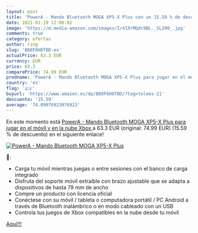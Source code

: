 ```yaml
---
layout: post
title: 'PowerA - Mando Bluetooth MOGA XP5-X Plus con un 15.59 % de descuento'
date: 2021-01-10 12:08:02
image: 'https://m.media-amazon.com/images/I/41XrMQdc9BL._SL200_.jpg'
comments: true
category: ofertas
author: ring
slug: 'B08F6H8TBD-es'
actualPrice: 63.3 EUR
currency: EUR
price: 63.3
comparePrice: 74.99 EUR
prodname: 'PowerA - Mando Bluetooth MOGA XP5-X Plus para jugar en el móvil y en la nube  Xbox '
country: 'es'
flag: '🇪🇸'
buyurl: 'https://www.amazon.es/dp/B08F6H8TBD/?tag=tolees-21'
descuento: '15.59'
average: '74.09076923076923'
---
```


En este momento está [PowerA - Mando Bluetooth MOGA XP5-X Plus para jugar en el móvil y en la nube  Xbox ](https://www.amazon.es/dp/B08F6H8TBD/?tag=tolees-21) a 63.3 EUR (original: 74.99 EUR) (15.59 %  de descuento) en el siguiente enlace!

[![PowerA - Mando Bluetooth MOGA XP5-X Plus](https://m.media-amazon.com/images/I/41XrMQdc9BL._SL200_.jpg)](https://www.amazon.es/dp/B08F6H8TBD/?tag=tolees-21)

🔎:

- Carga tu móvil mientras juegas o entre sesiones con el banco de carga integrado
- Disfruta del soporte móvil extraíble con brazo ajustable que se adapta a dispositivos de hasta 79 mm de ancho
- Compre un producto con licencia oficial
- Conéctese con su móvil / tableta o computadora portátil / PC Android a través de Bluetooth inalámbrico o en modo cableado con un USB
- Controla tus juegos de Xbox compatibles en la nube desde tu móvil

[Aquí!!!](https://www.amazon.es/dp/B08F6H8TBD/?tag=tolees-21)
